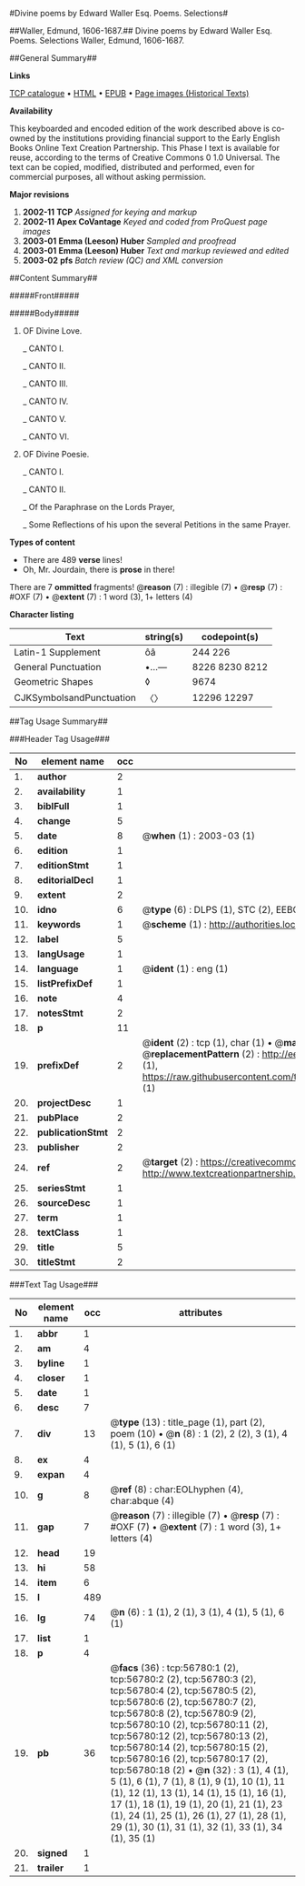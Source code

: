 #Divine poems by Edward Waller Esq. Poems. Selections#

##Waller, Edmund, 1606-1687.##
Divine poems by Edward Waller Esq.
Poems. Selections
Waller, Edmund, 1606-1687.

##General Summary##

**Links**

[TCP catalogue](http://www.ota.ox.ac.uk/tcp/)  • 
[HTML](http://tei.it.ox.ac.uk/tcp/Texts-HTML/free/A67/A67332.html)  • 
[EPUB](http://tei.it.ox.ac.uk/tcp/Texts-EPUB/free/A67/A67332.epub) • 
[Page images (Historical Texts)](https://data.historicaltexts.jisc.ac.uk/view?pubId=eebo-12241288e&pageId=eebo-12241288e-56780-1)

**Availability**

This keyboarded and encoded edition of the
	       work described above is co-owned by the institutions
	       providing financial support to the Early English Books
	       Online Text Creation Partnership. This Phase I text is
	       available for reuse, according to the terms of Creative
	       Commons 0 1.0 Universal. The text can be copied,
	       modified, distributed and performed, even for
	       commercial purposes, all without asking permission.

**Major revisions**

1. __2002-11__ __TCP__ *Assigned for keying and markup*
1. __2002-11__ __Apex CoVantage__ *Keyed and coded from ProQuest page images*
1. __2003-01__ __Emma (Leeson) Huber__ *Sampled and proofread*
1. __2003-01__ __Emma (Leeson) Huber__ *Text and markup reviewed and edited*
1. __2003-02__ __pfs__ *Batch review (QC) and XML conversion*

##Content Summary##

#####Front#####

#####Body#####

1. OF Divine Love.

    _ CANTO I.

    _ CANTO II.

    _ CANTO III.

    _ CANTO IV.

    _ CANTO V.

    _ CANTO VI.

1. OF Divine Poesie.

    _ CANTO I.

    _ CANTO II.

    _ Of the Paraphrase on the Lords Prayer,

    _ Some Reflections of his upon the several Petitions in the same Prayer.

**Types of content**

  * There are 489 **verse** lines!
  * Oh, Mr. Jourdain, there is **prose** in there!

There are 7 **ommitted** fragments! 
 @__reason__ (7) : illegible (7)  •  @__resp__ (7) : #OXF (7)  •  @__extent__ (7) : 1 word (3), 1+ letters (4)

**Character listing**


|Text|string(s)|codepoint(s)|
|---|---|---|
|Latin-1 Supplement|ôâ|244 226|
|General Punctuation|•…—|8226 8230 8212|
|Geometric Shapes|◊|9674|
|CJKSymbolsandPunctuation|〈〉|12296 12297|

##Tag Usage Summary##

###Header Tag Usage###

|No|element name|occ|attributes|
|---|---|---|---|
|1.|__author__|2||
|2.|__availability__|1||
|3.|__biblFull__|1||
|4.|__change__|5||
|5.|__date__|8| @__when__ (1) : 2003-03 (1)|
|6.|__edition__|1||
|7.|__editionStmt__|1||
|8.|__editorialDecl__|1||
|9.|__extent__|2||
|10.|__idno__|6| @__type__ (6) : DLPS (1), STC (2), EEBO-CITATION (1), OCLC (1), VID (1)|
|11.|__keywords__|1| @__scheme__ (1) : http://authorities.loc.gov/ (1)|
|12.|__label__|5||
|13.|__langUsage__|1||
|14.|__language__|1| @__ident__ (1) : eng (1)|
|15.|__listPrefixDef__|1||
|16.|__note__|4||
|17.|__notesStmt__|2||
|18.|__p__|11||
|19.|__prefixDef__|2| @__ident__ (2) : tcp (1), char (1)  •  @__matchPattern__ (2) : ([0-9\-]+):([0-9IVX]+) (1), (.+) (1)  •  @__replacementPattern__ (2) : http://eebo.chadwyck.com/downloadtiff?vid=$1&page=$2 (1), https://raw.githubusercontent.com/textcreationpartnership/Texts/master/tcpchars.xml#$1 (1)|
|20.|__projectDesc__|1||
|21.|__pubPlace__|2||
|22.|__publicationStmt__|2||
|23.|__publisher__|2||
|24.|__ref__|2| @__target__ (2) : https://creativecommons.org/publicdomain/zero/1.0/ (1), http://www.textcreationpartnership.org/docs/. (1)|
|25.|__seriesStmt__|1||
|26.|__sourceDesc__|1||
|27.|__term__|1||
|28.|__textClass__|1||
|29.|__title__|5||
|30.|__titleStmt__|2||


###Text Tag Usage###

|No|element name|occ|attributes|
|---|---|---|---|
|1.|__abbr__|1||
|2.|__am__|4||
|3.|__byline__|1||
|4.|__closer__|1||
|5.|__date__|1||
|6.|__desc__|7||
|7.|__div__|13| @__type__ (13) : title_page (1), part (2), poem (10)  •  @__n__ (8) : 1 (2), 2 (2), 3 (1), 4 (1), 5 (1), 6 (1)|
|8.|__ex__|4||
|9.|__expan__|4||
|10.|__g__|8| @__ref__ (8) : char:EOLhyphen (4), char:abque (4)|
|11.|__gap__|7| @__reason__ (7) : illegible (7)  •  @__resp__ (7) : #OXF (7)  •  @__extent__ (7) : 1 word (3), 1+ letters (4)|
|12.|__head__|19||
|13.|__hi__|58||
|14.|__item__|6||
|15.|__l__|489||
|16.|__lg__|74| @__n__ (6) : 1 (1), 2 (1), 3 (1), 4 (1), 5 (1), 6 (1)|
|17.|__list__|1||
|18.|__p__|4||
|19.|__pb__|36| @__facs__ (36) : tcp:56780:1 (2), tcp:56780:2 (2), tcp:56780:3 (2), tcp:56780:4 (2), tcp:56780:5 (2), tcp:56780:6 (2), tcp:56780:7 (2), tcp:56780:8 (2), tcp:56780:9 (2), tcp:56780:10 (2), tcp:56780:11 (2), tcp:56780:12 (2), tcp:56780:13 (2), tcp:56780:14 (2), tcp:56780:15 (2), tcp:56780:16 (2), tcp:56780:17 (2), tcp:56780:18 (2)  •  @__n__ (32) : 3 (1), 4 (1), 5 (1), 6 (1), 7 (1), 8 (1), 9 (1), 10 (1), 11 (1), 12 (1), 13 (1), 14 (1), 15 (1), 16 (1), 17 (1), 18 (1), 19 (1), 20 (1), 21 (1), 23 (1), 24 (1), 25 (1), 26 (1), 27 (1), 28 (1), 29 (1), 30 (1), 31 (1), 32 (1), 33 (1), 34 (1), 35 (1)|
|20.|__signed__|1||
|21.|__trailer__|1||
